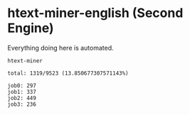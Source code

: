 # htext-miner-english (Second Engine)

Everything doing here is automated.

```
htext-miner

total: 1319/9523 (13.850677307571143%)

job0: 297
job1: 337
job2: 449
job3: 236
```